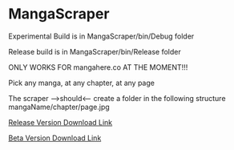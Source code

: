 # MangaScraper
Experimental Build is in MangaScraper/bin/Debug folder 

Release build is in MangaScraper/bin/Release folder

ONLY WORKS FOR mangahere.co AT THE MOMENT!!!

Pick any manga, at any chapter, at any page

The scraper -->should<-- create a folder in the following structure
mangaName/chapter/page.jpg

[Release Version Download Link](https://github.com/RichardTran93/MangaScraper/blob/master/MangaScraper/bin/Release/MangaScraper.exe?raw=true)

[Beta Version Download Link](https://github.com/RichardTran93/MangaScraper/blob/master/MangaScraper/bin/Debug/MangaScraper.exe?raw=true)
